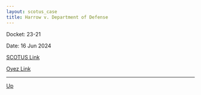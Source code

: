 ```yaml
---
layout: scotus_case
title: Harrow v. Department of Defense
---
```


Docket: 23-21

Date: 16 Jun 2024

[SCOTUS Link](https://www.supremecourt.gov/opinions/23pdf/601us2r23_khlp.pdf)

[Oyez Link](https://www.oyez.org/cases/2024/23-21)

---

[Up](./README.md)